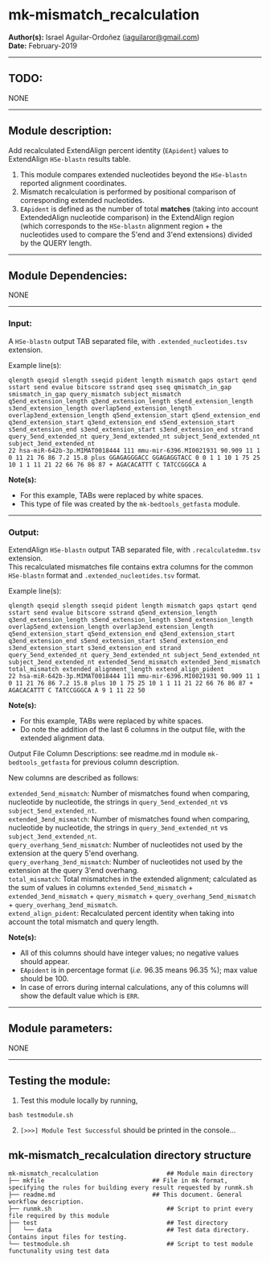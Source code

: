 # mk-mismatch_recalculation  
**Author(s):** Israel Aguilar-Ordoñez (iaguilaror@gmail.com)  
**Date:** February-2019  

---

## TODO:
NONE

---

## Module description:
Add recalculated ExtendAlign percent identity (`EApident`) values to ExtendAlign `HSe-blastn` results table.

1. This module compares extended nucleotides beyond the `HSe-blastn` reported alignment coordinates.  
2. Mismatch recalculation is performed by positional comparison of corresponding extended nucleotides.  
3. `EApident` is defined as the number of total **matches** (taking into account ExtendedAlign nucleotide comparison) in the ExtendAlign region  
(which corresponds to the `HSe-blastn` alignment region + the nucleotides used to compare the 5'end and 3'end extensions) divided by the QUERY length.  

---

## Module Dependencies:
NONE

---

### Input:
A `HSe-blastn` output TAB separated file, with `.extended_nucleotides.tsv` extension.  

Example line(s):
```
qlength qseqid slength sseqid pident length mismatch gaps qstart qend sstart send evalue bitscore sstrand qseq sseq qmismatch_in_gap smismatch_in_gap query_mismatch subject_mismatch q5end_extension_length q3end_extension_length s5end_extension_length s3end_extension_length overlap5end_extension_length overlap3end_extension_length q5end_extension_start q5end_extension_end q3end_extension_start q3end_extension_end s5end_extension_start s5end_extension_end s3end_extension_start s3end_extension_end strand query_5end_extended_nt query_3end_extended_nt subject_5end_extended_nt subject_3end_extended_nt
22 hsa-miR-642b-3p.MIMAT0018444 111 mmu-mir-6396.MI0021931 90.909 11 1 0 11 21 76 86 7.2 15.8 plus GGAGAGGGACC GGAGAGGTACC 0 0 1 1 10 1 75 25 10 1 1 11 21 22 66 76 86 87 + AGACACATTT C TATCCGGGCA A
```

**Note(s):**
* For this example, TABs were replaced by white spaces.  
* This type of file was created by the `mk-bedtools_getfasta` module.  

---

### Output:
ExtendAlign `HSe-blastn` output TAB separated file, with `.recalculatedmm.tsv` extension.  
This recalculated mismatches file contains extra columns for the common `HSe-blastn` format and `.extended_nucleotides.tsv` format.  

Example line(s):
```
qlength qseqid slength sseqid pident length mismatch gaps qstart qend sstart send evalue bitscore sstrand q5end_extension_length q3end_extension_length s5end_extension_length s3end_extension_length overlap5end_extension_length overlap3end_extension_length q5end_extension_start q5end_extension_end q3end_extension_start q3end_extension_end s5end_extension_start s5end_extension_end s3end_extension_start s3end_extension_end strand query_5end_extended_nt query_3end_extended_nt subject_5end_extended_nt subject_3end_extended_nt extended_5end_mismatch extended_3end_mismatch total_mismatch extended_alignment_length extend_align_pident
22 hsa-miR-642b-3p.MIMAT0018444 111 mmu-mir-6396.MI0021931 90.909 11 1 0 11 21 76 86 7.2 15.8 plus 10 1 75 25 10 1 1 11 21 22 66 76 86 87 + AGACACATTT C TATCCGGGCA A 9 1 11 22 50
```

**Note(s):**
* For this example, TABs were replaced by white spaces.  
* Do note the addition of the last 6 columns in the output file, with the extended alignment data.  

Output File Column Descriptions: see readme.md in module `mk-bedtools_getfasta` for previous column description.  

New columns are described as follows:  

`extended_5end_mismatch`: Number of mismatches found when comparing, nucleotide by nucleotide, the strings in `query_5end_extended_nt` vs `subject_5end_extended_nt`.  
`extended_3end_mismatch`: Number of mismatches found when comparing, nucleotide by nucleotide, the strings in `query_3end_extended_nt` vs `subject_3end_extended_nt`.  
`query_overhang_5end_mismatch`: Number of nucleotides not used by the extension at the query 5'end overhang.  
`query_overhang_3end_mismatch`: Number of nucleotides not used by the extension at the query 3'end overhang.  
`total_mismatch`: Total mismatches in the extended alignment; calculated as the sum of values in columns `extended_5end_mismatch` + `extended_3end_mismatch` + `query_mismatch` + `query_overhang_5end_mismatch` + `query_overhang_3end_mismatch`.  
`extend_align_pident`: Recalculated percent identity when taking into account the total mismatch and query length.  

**Note(s):**  
* All of this columns should have integer values; no negative values should appear.  
* `EApident` is in percentage format (*i.e.* 96.35 means 96.35 %); max value should be 100.  
* In case of errors during internal calculations, any of this columns will show the default value which is `ERR`.  

---

## Module parameters:
NONE

---

## Testing the module:
1. Test this module locally by running,
```
bash testmodule.sh
```

2. `[>>>] Module Test Successful` should be printed in the console...

## mk-mismatch_recalculation directory structure

````
mk-mismatch_recalculation					## Module main directory
├── mkfile								## File in mk format, specifying the rules for building every result requested by runmk.sh
├── readme.md							## This document. General workflow description.
├── runmk.sh								## Script to print every file required by this module
├── test									## Test directory
│   └── data								## Test data directory. Contains input files for testing.
└── testmodule.sh							## Script to test module functunality using test data

````
